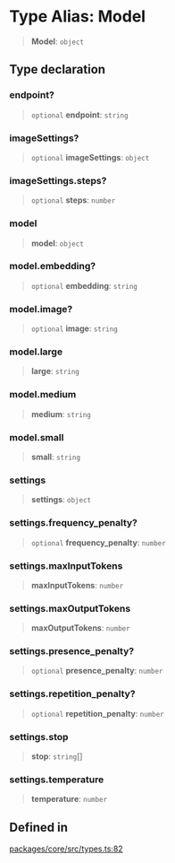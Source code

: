 # Type Alias: Model

> **Model**: `object`

## Type declaration

### endpoint?

> `optional` **endpoint**: `string`

### imageSettings?

> `optional` **imageSettings**: `object`

### imageSettings.steps?

> `optional` **steps**: `number`

### model

> **model**: `object`

### model.embedding?

> `optional` **embedding**: `string`

### model.image?

> `optional` **image**: `string`

### model.large

> **large**: `string`

### model.medium

> **medium**: `string`

### model.small

> **small**: `string`

### settings

> **settings**: `object`

### settings.frequency_penalty?

> `optional` **frequency_penalty**: `number`

### settings.maxInputTokens

> **maxInputTokens**: `number`

### settings.maxOutputTokens

> **maxOutputTokens**: `number`

### settings.presence_penalty?

> `optional` **presence_penalty**: `number`

### settings.repetition_penalty?

> `optional` **repetition_penalty**: `number`

### settings.stop

> **stop**: `string`[]

### settings.temperature

> **temperature**: `number`

## Defined in

[packages/core/src/types.ts:82](https://github.com/okcashpro/okai/blob/7fcf54e7fb2ba027d110afcc319c0b01b3f181dc/packages/core/src/types.ts#L82)
